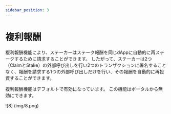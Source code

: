 ```yaml
---
sidebar_position: 3
---
```


# 複利報酬

複利報酬機能により、ステーカーはステーク報酬を同じdAppに自動的に再ステークするために請求することができます。 したがって、ステーカーは2つ（ClaimとStake）の外部呼び出しを行い2つのトランザクションに署名することなく、報酬を請求する1つの外部呼び出しだけを行い、その報酬を自動的に再投資することができます。

複利報酬機能はデフォルトで有効になっています。 この機能はポータルから無効にできます。

![8] (img/8.png)
